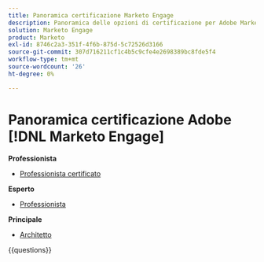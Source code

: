 ```yaml
---
title: Panoramica certificazione Marketo Engage
description: Panoramica delle opzioni di certificazione per Adobe Marketo Engage
solution: Marketo Engage
product: Marketo
exl-id: 8746c2a3-351f-4f6b-875d-5c72526d3166
source-git-commit: 307d716211cf1c4b5c9cfe4e2698389bc8fde5f4
workflow-type: tm+mt
source-wordcount: '26'
ht-degree: 0%

---
```


# Panoramica certificazione Adobe [!DNL Marketo Engage]

**Professionista**

* [Professionista certificato](https://certification.adobe.com/certification/engage-professional) <!--AD0-E555-->

**Esperto**

* [Professionista](https://certification.adobe.com/certification/marketo-engage-business-practitioner-expert) <!--AD0-E559-->

**Principale**

* [Architetto](https://certification.adobe.com/certification/marketo-engage-architect-master) <!--AD0-E560-->

{{questions}}

